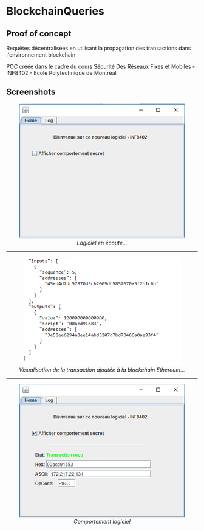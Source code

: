 # BlockchainQueries
## Proof of concept 
Requêtes décentralisées en utilisant la propagation des transactions dans l'environnement blockchain

POC créée dans le cadre du cours Sécurité Des Réseaux Fixes et Mobiles - INF8402 - Ecole  Polytechnique de Montréal

## Screenshots

<p align="center">
  <img src="https://raw.githubusercontent.com/Betcheg/BlockchainQueries/master/img/hidden.png" alt="Logiciel en écoute"/> <br>  <i>Logiciel en écoute...</i>
</p>
<hr>

<p align="center">
  <img src="https://raw.githubusercontent.com/Betcheg/BlockchainQueries/master/img/tx_info.png" alt="Reception d'une requête visualisée sur etherscan"/>  <br>  <i>Visualisation de la transaction ajoutée à la blockchain Ethereum...</i>
</p>
<hr>
<p align="center">
  <img src="https://raw.githubusercontent.com/Betcheg/BlockchainQueries/master/img/show.png" alt="Logiciel en écoute"/> <br>  <i>Comportement logiciel</i>
</p>


